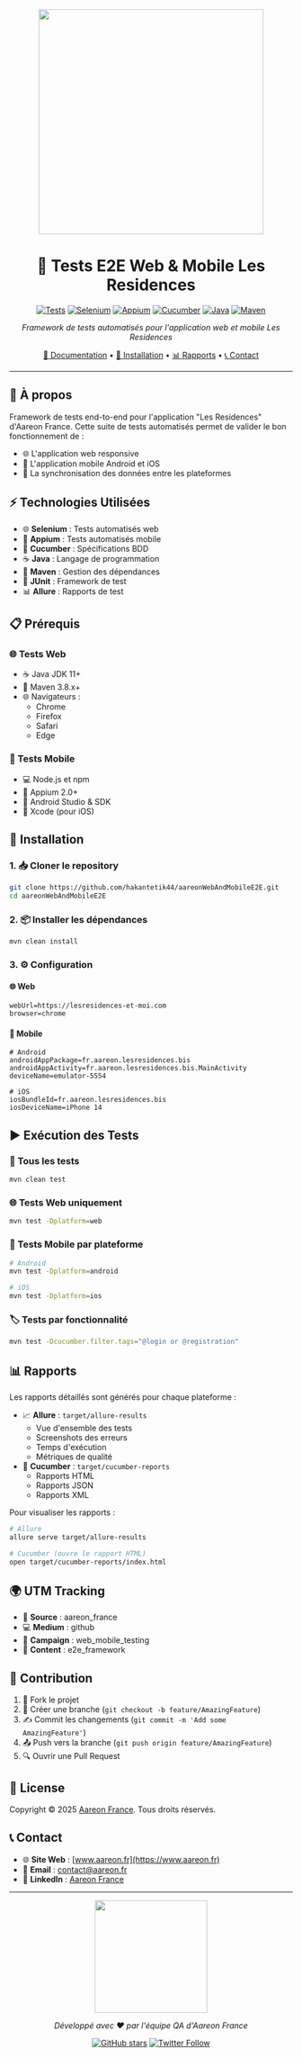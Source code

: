 <div align="center">

<img src="https://storage.googleapis.com/bkt-ph-prod-homepage-media-public/original_images/aareon-logo.png" width="400px">

# 🏢 Tests E2E Web & Mobile Les Residences

[![Tests](https://img.shields.io/badge/Tests-Passing-success?style=for-the-badge&logo=github)](https://github.com/hakantetik44/aareonWebAndMobileE2E)
[![Selenium](https://img.shields.io/badge/Selenium-4.0-green?style=for-the-badge&logo=selenium)](https://www.selenium.dev)
[![Appium](https://img.shields.io/badge/Appium-2.0-purple?style=for-the-badge&logo=appium)](https://appium.io)
[![Cucumber](https://img.shields.io/badge/Cucumber-BDD-brightgreen?style=for-the-badge&logo=cucumber)](https://cucumber.io)
[![Java](https://img.shields.io/badge/Java-17-orange?style=for-the-badge&logo=java)](https://www.java.com)
[![Maven](https://img.shields.io/badge/Maven-3.8-red?style=for-the-badge&logo=apache-maven)](https://maven.apache.org)

*Framework de tests automatisés pour l'application web et mobile Les Residences*

[📱 Documentation](#-à-propos) •
[🚀 Installation](#-installation) •
[📊 Rapports](#-rapports) •
[📞 Contact](#-contact)

---

</div>

## 💫 À propos
Framework de tests end-to-end pour l'application "Les Residences" d'Aareon France. Cette suite de tests automatisés permet de valider le bon fonctionnement de :
- 🌐 L'application web responsive
- 📱 L'application mobile Android et iOS
- 🔄 La synchronisation des données entre les plateformes

## ⚡ Technologies Utilisées
- 🌐 **Selenium** : Tests automatisés web
- 📱 **Appium** : Tests automatisés mobile
- 🥒 **Cucumber** : Spécifications BDD
- ☕ **Java** : Langage de programmation
- 🎯 **Maven** : Gestion des dépendances
- 🧪 **JUnit** : Framework de test
- 📊 **Allure** : Rapports de test

## 📋 Prérequis

### 🌐 Tests Web
- ☕ Java JDK 11+
- 🎯 Maven 3.8.x+
- 🌐 Navigateurs :
  - Chrome
  - Firefox
  - Safari
  - Edge

### 📱 Tests Mobile
- 💻 Node.js et npm
- 📱 Appium 2.0+
- 🤖 Android Studio & SDK
- 🍎 Xcode (pour iOS)

## 🚀 Installation

### 1. 📥 Cloner le repository
```bash
git clone https://github.com/hakantetik44/aareonWebAndMobileE2E.git
cd aareonWebAndMobileE2E
```

### 2. 📦 Installer les dépendances
```bash
mvn clean install
```

### 3. ⚙️ Configuration

#### 🌐 Web
```properties
webUrl=https://lesresidences-et-moi.com
browser=chrome
```

#### 📱 Mobile
```properties
# Android
androidAppPackage=fr.aareon.lesresidences.bis
androidAppActivity=fr.aareon.lesresidences.bis.MainActivity
deviceName=emulator-5554

# iOS
iosBundleId=fr.aareon.lesresidences.bis
iosDeviceName=iPhone 14
```

## ▶️ Exécution des Tests

### 🎯 Tous les tests
```bash
mvn clean test
```

### 🌐 Tests Web uniquement
```bash
mvn test -Dplatform=web
```

### 📱 Tests Mobile par plateforme
```bash
# Android
mvn test -Dplatform=android

# iOS
mvn test -Dplatform=ios
```

### 🏷️ Tests par fonctionnalité
```bash
mvn test -Dcucumber.filter.tags="@login or @registration"
```

## 📊 Rapports
Les rapports détaillés sont générés pour chaque plateforme :
- 📈 **Allure** : `target/allure-results`
  - Vue d'ensemble des tests
  - Screenshots des erreurs
  - Temps d'exécution
  - Métriques de qualité
- 📑 **Cucumber** : `target/cucumber-reports`
  - Rapports HTML
  - Rapports JSON
  - Rapports XML

Pour visualiser les rapports :
```bash
# Allure
allure serve target/allure-results

# Cucumber (ouvre le rapport HTML)
open target/cucumber-reports/index.html
```

## 🌍 UTM Tracking
- 🏢 **Source** : aareon_france
- 💻 **Medium** : github
- 📱 **Campaign** : web_mobile_testing
- 🔄 **Content** : e2e_framework

## 🤝 Contribution
1. 🔀 Fork le projet
2. 🌿 Créer une branche (`git checkout -b feature/AmazingFeature`)
3. ✍️ Commit les changements (`git commit -m 'Add some AmazingFeature'`)
4. 📤 Push vers la branche (`git push origin feature/AmazingFeature`)
5. 🔍 Ouvrir une Pull Request

## 📜 License
Copyright © 2025 [Aareon France](https://www.aareon.fr/). Tous droits réservés.

## 📞 Contact
- 🌐 **Site Web** : [www.aareon.fr](https://www.aareon.fr)
- 📧 **Email** : contact@aareon.fr
- 💼 **LinkedIn** : [Aareon France](https://www.linkedin.com/company/aareon-france)

<div align="center">

---

<img src="https://storage.googleapis.com/bkt-ph-prod-homepage-media-public/original_images/aareon-logo.png" width="200px">

*Développé avec ❤️ par l'équipe QA d'Aareon France*

[![GitHub stars](https://img.shields.io/github/stars/hakantetik44/aareonWebAndMobileE2E?style=social)](https://github.com/hakantetik44/aareonWebAndMobileE2E/stargazers)
[![Twitter Follow](https://img.shields.io/twitter/follow/AareonFrance?style=social)](https://twitter.com/AareonFrance)

</div>
